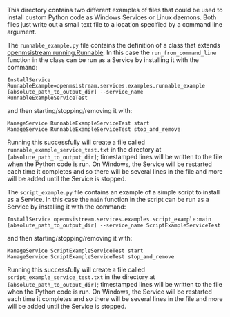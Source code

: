 This directory contains two different examples of files that could be used to install custom Python code as Windows Services or Linux daemons. Both files just write out a small text file to a location specified by a command line argument. 

The `runnable_example.py` file contains the definition of a class that extends [openmsistream.running.Runnable](../../running/runnable.py). In this case the `run_from_command_line` function in the class can be run as a Service by installing it with the command:

```
InstallService RunnableExample=openmsistream.services.examples.runnable_example [absolute_path_to_output_dir] --service_name RunnableExampleServiceTest
```

and then starting/stopping/removing it with:

```
ManageService RunnableExampleServiceTest start
ManageService RunnableExampleServiceTest stop_and_remove
```

Running this successfully will create a file called `runnable_example_service_test.txt` in the directory at `[absolute_path_to_output_dir]`; timestamped lines will be written to the file when the Python code is run. On Windows, the Service will be restarted each time it completes and so there will be several lines in the file and more will be added until the Service is stopped.

The `script_example.py` file contains an example of a simple script to install as a Service. In this case the `main` function in the script can be run as a Service by installing it with the command:

```
InstallService openmsistream.services.examples.script_example:main [absolute_path_to_output_dir] --service_name ScriptExampleServiceTest
```

and then starting/stopping/removing it with:

```
ManageService ScriptExampleServiceTest start
ManageService ScriptExampleServiceTest stop_and_remove
```

Running this successfully will create a file called `script_example_service_test.txt` in the directory at `[absolute_path_to_output_dir]`; timestamped lines will be written to the file when the Python code is run. On Windows, the Service will be restarted each time it completes and so there will be several lines in the file and more will be added until the Service is stopped.
